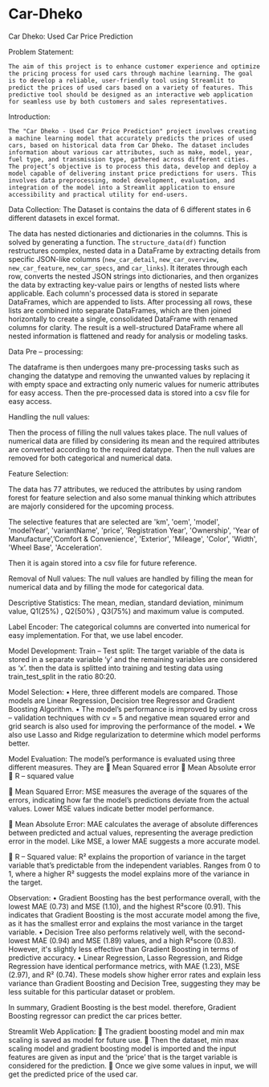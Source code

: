 # Car-Dheko


Car Dheko: Used Car Price Prediction

Problem Statement:
	
	The aim of this project is to enhance customer experience and optimize the pricing process for used cars through machine learning. The goal is to develop a reliable, user-friendly tool using Streamlit to predict the prices of used cars based on a variety of features. This predictive tool should be designed as an interactive web application for seamless use by both customers and sales representatives.

Introduction:

	The "Car Dheko - Used Car Price Prediction" project involves creating a machine learning model that accurately predicts the prices of used cars, based on historical data from Car Dheko. The dataset includes information about various car attributes, such as make, model, year, fuel type, and transmission type, gathered across different cities. The project’s objective is to process this data, develop and deploy a model capable of delivering instant price predictions for users. This involves data preprocessing, model development, evaluation, and integration of the model into a Streamlit application to ensure accessibility and practical utility for end-users. 

Data Collection: 
The Dataset is contains the data of 6 different states in 6 different datasets in excel format.


 

The data has nested dictionaries and dictionaries in the columns. This is solved by generating a function. The `structure_data(df)` function restructures complex, nested data in a DataFrame by extracting details from specific JSON-like columns (`new_car_detail`, `new_car_overview`, `new_car_feature`, `new_car_specs`, and `car_links`). It iterates through each row, converts the nested JSON strings into dictionaries, and then organizes the data by extracting key-value pairs or lengths of nested lists where applicable. Each column's processed data is stored in separate DataFrames, which are appended to lists. After processing all rows, these lists are combined into separate DataFrames, which are then joined horizontally to create a single, consolidated DataFrame with renamed columns for clarity. The result is a well-structured DataFrame where all nested information is flattened and ready for analysis or modeling tasks.

Data Pre – processing:

The dataframe is then undergoes many pre-processing tasks such as changing the datatype and removing the unwanted values by replacing it with empty space and extracting only numeric values for numeric attributes for easy access. Then the pre-processed data is stored into a csv file for easy access. 

Handling the null values:

Then the process of filling the null values takes place. The null values of numerical data are filled by considering its mean and the required attributes are converted according to the required datatype. Then the null values are removed for both categorical and numerical data. 


Feature Selection:

The data has 77 attributes, we reduced the attributes by using random forest for feature selection and also some manual thinking which attributes are majorly considered for the upcoming process. 

The selective features that are selected are  'km', 'oem', 'model', 'modelYear', 'variantName', 'price', 'Registration Year', 'Ownership', 'Year of Manufacture’,’Comfort & Convenience', 'Exterior', 'Mileage', 'Color', 'Width', 'Wheel Base', 'Acceleration'. 

Then it is again stored into a csv file for future reference.

Removal of Null values:
	The null values are handled by filling the mean for numerical data and by filling the mode for categorical data. 

Descriptive Statistics:
The mean, median, standard deviation, minimum value, Q1(25%) , Q2(50%) , Q3(75%) and maximum value is computed.

Label Encoder:
	The categorical columns are converted into numerical for easy implementation. For that, we use label encoder.

Model Development:
Train – Test split:
	The target variable of the data is stored in a separate variable ‘y’ and the remaining variables are considered as ‘x’. then the data is splitted into training and testing data using train_test_split in the ratio 80:20.

Model Selection:
•	Here, three different models are compared. Those models are Linear Regression, Decision tree Regressor and Gradient Boosting Algorithm. 
•	The model’s performance is improved by using cross – validation techniques with cv = 5 and negative mean squared error and grid search is also used for improving the performance of the model.
•	We also use Lasso and Ridge regularization to determine which model performs better.

Model Evaluation:
	The model’s performance is evaluated using three different measures. They are 
	Mean Squared error
	Mean Absolute error
	R – squared value
	
	Mean Squared Error:
		MSE measures the average of the squares of the errors, indicating how far the model’s predictions deviate from the actual values. Lower MSE values indicate better model performance.

	
	Mean Absolute Error:
	MAE calculates the average of absolute differences between predicted and actual values, representing the average prediction error in the model. Like MSE, a lower MAE suggests a more accurate model.

	R – Squared value:
	R² explains the proportion of variance in the target variable that’s predictable from the independent variables. Ranges from 0 to 1, where a higher R² suggests the model explains more of the variance in the target.

Observation:
•	Gradient Boosting has the best performance overall, with the lowest MAE (0.73) and MSE (1.10), and the highest R²score (0.91). This indicates that Gradient Boosting is the most accurate model among the five, as it has the smallest error and explains the most variance in the target variable.
•	Decision Tree also performs relatively well, with the second-lowest MAE (0.94) and MSE (1.89) values, and a high R²score (0.83). However, it's slightly less effective than Gradient Boosting in terms of predictive accuracy.
•	Linear Regression, Lasso Regression, and Ridge Regression have identical performance metrics, with MAE (1.23), MSE (2.97), and R² (0.74). These models show higher error rates and explain less variance than Gradient Boosting and Decision Tree, suggesting they may be less suitable for this particular dataset or problem.

In summary, Gradient Boosting is the best model. therefore, Gradient Boosting regressor can predict the car prices better.
 
Streamlit Web Application:
	The gradient boosting model and min max scaling is saved as model for future use. 
	Then the dataset, min max scaling model and gradient boosting model is imported and the input features are given as input and the ‘price’ that is the target variable is considered for the prediction.
	Once we give some values in input, we will get the predicted price of the used car.

 






